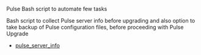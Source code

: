 Pulse Bash script to automate few tasks

Bash script to collect Pulse server info before upgrading and also option to take backup of Pulse configuration files, before proceeding with Pulse Upgrade
- [pulse_server_info](https://github.com/acceldata-io/ce-utils/blob/main/pulse/pulse_server_info.sh)
